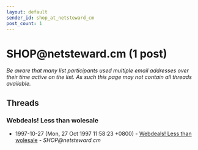 ```yaml
---
layout: default
sender_id: shop_at_netsteward_cm
post_count: 1
---
```


# SHOP<span>@</span>netsteward.cm (1 post)

_Be aware that many list participants used multiple email addresses over their time active on the list. As such this page may not contain all threads available._

## Threads

### Webdeals! Less than wolesale
+ 1997-10-27 (Mon, 27 Oct 1997 11:58:23 +0800) - [Webdeals! Less than wolesale](/archive/1997/10/c0f0e46ae74e66ab3d6a1b68b7db71bd33e34021f47f5c4ef9b9495e76f72a5f) - _SHOP@netsteward.cm_

